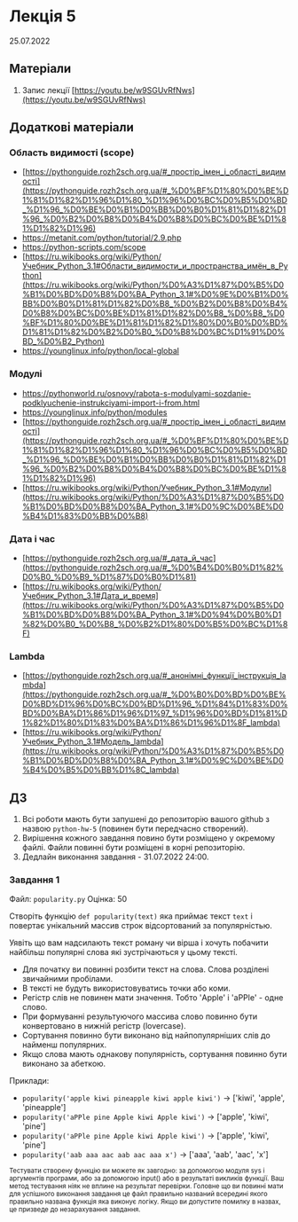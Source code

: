 # Лекція 5
25.07.2022

## Матеріали
1. Запис лекції [https://youtu.be/w9SGUvRfNws](https://youtu.be/w9SGUvRfNws)


## Додаткові матеріали

### Область видимості (scope)
- [https://pythonguide.rozh2sch.org.ua/#_простір_імен_і_області_видимості](https://pythonguide.rozh2sch.org.ua/#_%D0%BF%D1%80%D0%BE%D1%81%D1%82%D1%96%D1%80_%D1%96%D0%BC%D0%B5%D0%BD_%D1%96_%D0%BE%D0%B1%D0%BB%D0%B0%D1%81%D1%82%D1%96_%D0%B2%D0%B8%D0%B4%D0%B8%D0%BC%D0%BE%D1%81%D1%82%D1%96)
- https://metanit.com/python/tutorial/2.9.php
- https://python-scripts.com/scope
- [https://ru.wikibooks.org/wiki/Python/Учебник_Python_3.1#Области_видимости_и_пространства_имён_в_Python](https://ru.wikibooks.org/wiki/Python/%D0%A3%D1%87%D0%B5%D0%B1%D0%BD%D0%B8%D0%BA_Python_3.1#%D0%9E%D0%B1%D0%BB%D0%B0%D1%81%D1%82%D0%B8_%D0%B2%D0%B8%D0%B4%D0%B8%D0%BC%D0%BE%D1%81%D1%82%D0%B8_%D0%B8_%D0%BF%D1%80%D0%BE%D1%81%D1%82%D1%80%D0%B0%D0%BD%D1%81%D1%82%D0%B2%D0%B0_%D0%B8%D0%BC%D1%91%D0%BD_%D0%B2_Python)
- https://younglinux.info/python/local-global


### Модулі
- https://pythonworld.ru/osnovy/rabota-s-modulyami-sozdanie-podklyuchenie-instrukciyami-import-i-from.html
- https://younglinux.info/python/modules
- [https://pythonguide.rozh2sch.org.ua/#_простір_імен_і_області_видимості](https://pythonguide.rozh2sch.org.ua/#_%D0%BF%D1%80%D0%BE%D1%81%D1%82%D1%96%D1%80_%D1%96%D0%BC%D0%B5%D0%BD_%D1%96_%D0%BE%D0%B1%D0%BB%D0%B0%D1%81%D1%82%D1%96_%D0%B2%D0%B8%D0%B4%D0%B8%D0%BC%D0%BE%D1%81%D1%82%D1%96)
- [https://ru.wikibooks.org/wiki/Python/Учебник_Python_3.1#Модули](https://ru.wikibooks.org/wiki/Python/%D0%A3%D1%87%D0%B5%D0%B1%D0%BD%D0%B8%D0%BA_Python_3.1#%D0%9C%D0%BE%D0%B4%D1%83%D0%BB%D0%B8)

### Дата і час
- [https://pythonguide.rozh2sch.org.ua/#_дата_й_час](https://pythonguide.rozh2sch.org.ua/#_%D0%B4%D0%B0%D1%82%D0%B0_%D0%B9_%D1%87%D0%B0%D1%81)
- [https://ru.wikibooks.org/wiki/Python/Учебник_Python_3.1#Дата_и_время](https://ru.wikibooks.org/wiki/Python/%D0%A3%D1%87%D0%B5%D0%B1%D0%BD%D0%B8%D0%BA_Python_3.1#%D0%94%D0%B0%D1%82%D0%B0_%D0%B8_%D0%B2%D1%80%D0%B5%D0%BC%D1%8F)

### Lambda
- [https://pythonguide.rozh2sch.org.ua/#_анонімні_функції_інструкція_lambda](https://pythonguide.rozh2sch.org.ua/#_%D0%B0%D0%BD%D0%BE%D0%BD%D1%96%D0%BC%D0%BD%D1%96_%D1%84%D1%83%D0%BD%D0%BA%D1%86%D1%96%D1%97_%D1%96%D0%BD%D1%81%D1%82%D1%80%D1%83%D0%BA%D1%86%D1%96%D1%8F_lambda)
- [https://ru.wikibooks.org/wiki/Python/Учебник_Python_3.1#Модель_lambda](https://ru.wikibooks.org/wiki/Python/%D0%A3%D1%87%D0%B5%D0%B1%D0%BD%D0%B8%D0%BA_Python_3.1#%D0%9C%D0%BE%D0%B4%D0%B5%D0%BB%D1%8C_lambda)





## ДЗ

1. Всі роботи мають бути запушені до репозиторію вашого github з назвою `python-hw-5` (повинен бути передчасно створений).
1. Вирішення кожного завдання повино бути розміщено у окремому файлі. Файли повинні бути розміщені в корні репозиторію.
2. Дедлайн виконання завдання - 31.07.2022  24:00.
  
### Завдання 1

Файл: `popularity.py`
Оцінка: 50


Створіть функцію `def popularity(text)` яка приймає текст `text` і повертає унікальний массив строк відсортований за популярністью.

Уявіть що вам надсилають текст роману чи вірша і хочуть побачити найбільш популярні слова які зустрічаються у цьому тексті.

- Для початку ви повинні розбити текст на слова. Слова розділені звичайними пробілами.
- В тексті не будуть використовуватись точки або коми.
- Регістр слів не повинен мати значення. Тобто 'Apple' і 'aPPle' - одне слово.
- При формуванні результуючого массива слово повинно бути конвертовано в нижній регістр (lovercase). 
- Сортування повинно бути виконано від найпопулярніших слів до найменш популярних.
- Якщо слова мають однакову популярність, сортування повинно бути виконано за абеткою.


Приклади:
- `popularity('apple kiwi pineapple kiwi apple kiwi')` -> ['kiwi', 'apple', 'pineapple']
- `popularity('aPPle pine Apple kiwi Apple kiwi')` -> ['apple', 'kiwi', 'pine']
- `popularity('aPPle pine Apple kiwi Apple kiwi')` -> ['apple', 'kiwi', 'pine']
- `popularity('aab aaa aac aab aac aaa x')` -> ['aaa', 'aab', 'aac', 'x']



<sub>
Тестувати створену функцію ви можете як завгодно: за допомогою модуля sys і аргументів програми, або за допомогою input() або в результаті викликів функції. Ваш метод тестування ніяк не вплине на результат перевірки.
</sub>
<sub>
Головне що ви повинні мати для успішного виконання завдання це файл правильно названий всередині якого правильно названа функція яка виконує логіку.
Якщо ви допустите помилку в назвах, це призведе до незарахування завдання.
</sub>